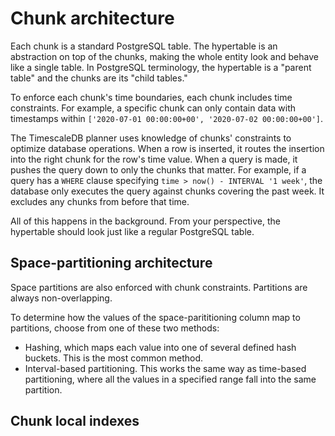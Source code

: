 # Chunk architecture
Each chunk is a standard PostgreSQL table. The hypertable is an abstraction on
top of the chunks, making the whole entity look and behave like a single table.
In PostgreSQL terminology, the hypertable is a "parent table" and the chunks are
its "child tables."

To enforce each chunk's time boundaries, each chunk includes time constraints.
For example, a specific chunk can only contain data with timestamps within
`['2020-07-01 00:00:00+00', '2020-07-02 00:00:00+00']`.

The TimescaleDB planner uses knowledge of chunks' constraints to optimize
database operations. When a row is inserted, it routes the insertion into the
right chunk for the row's time value. When a query is made, it pushes the query
down to only the chunks that matter. For example, if a query has a `WHERE`
clause specifying `time > now() - INTERVAL '1 week'`, the database only executes
the query against chunks covering the past week. It excludes any chunks from
before that time. 

All of this happens in the background. From your perspective, the hypertable
should look just like a regular PostgreSQL table.

## Space-partitioning architecture
Space partitions are also enforced with chunk constraints. Partitions are always
non-overlapping.

To determine how the values of the space-parititioning column map to partitions,
choose from one of these two methods:
*   Hashing, which maps each value into one of several defined hash buckets.
    This is the most common method.
*   Interval-based partitioning. This works the same way as time-based
    partitioning, where all the values in a specified range fall into the same
    partition.

## Chunk local indexes
